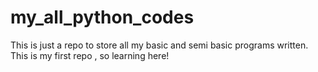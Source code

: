# my_all_python_codes
This is just a repo to store all my basic and semi basic programs written.
This is my first repo , so learning here!
